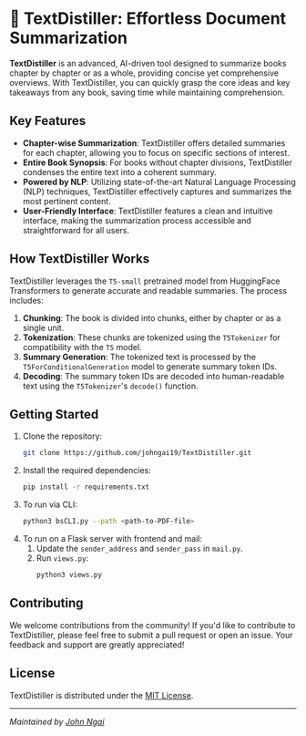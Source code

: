 # 🍞 TextDistiller: Effortless Document Summarization

**TextDistiller** is an advanced, AI-driven tool designed to summarize books chapter by chapter or as a whole, providing concise yet comprehensive overviews. With TextDistiller, you can quickly grasp the core ideas and key takeaways from any book, saving time while maintaining comprehension.

## Key Features

- **Chapter-wise Summarization**: TextDistiller offers detailed summaries for each chapter, allowing you to focus on specific sections of interest.
- **Entire Book Synopsis**: For books without chapter divisions, TextDistiller condenses the entire text into a coherent summary.
- **Powered by NLP**: Utilizing state-of-the-art Natural Language Processing (NLP) techniques, TextDistiller effectively captures and summarizes the most pertinent content.
- **User-Friendly Interface**: TextDistiller features a clean and intuitive interface, making the summarization process accessible and straightforward for all users.

## How TextDistiller Works

TextDistiller leverages the `T5-small` pretrained model from HuggingFace Transformers to generate accurate and readable summaries. The process includes:

1. **Chunking**: The book is divided into chunks, either by chapter or as a single unit.
2. **Tokenization**: These chunks are tokenized using the `T5Tokenizer` for compatibility with the `T5` model.
3. **Summary Generation**: The tokenized text is processed by the `T5ForConditionalGeneration` model to generate summary token IDs.
4. **Decoding**: The summary token IDs are decoded into human-readable text using the `T5Tokenizer`'s `decode()` function.

## Getting Started

1. Clone the repository:
    ```sh
    git clone https://github.com/johngai19/TextDistiller.git
    ```
2. Install the required dependencies:
    ```sh
    pip install -r requirements.txt
    ```
3. To run via CLI:
    ```sh
    python3 bsCLI.py --path <path-to-PDF-file>
    ```
4. To run on a Flask server with frontend and mail:
    1. Update the `sender_address` and `sender_pass` in `mail.py`.
    2. Run `views.py`:
        ```sh
        python3 views.py
        ```

## Contributing

We welcome contributions from the community! If you'd like to contribute to TextDistiller, please feel free to submit a pull request or open an issue. Your feedback and support are greatly appreciated!

## License

TextDistiller is distributed under the [MIT License](https://github.com/johngai19/TextDistiller/blob/master/LICENSE).

---

*Maintained by [John Ngai](https://github.com/johngai19)*
